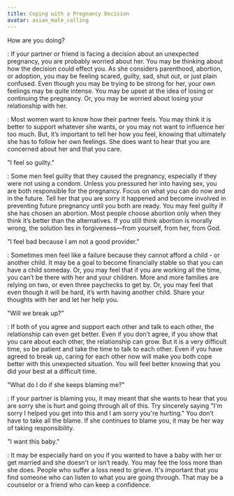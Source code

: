 ```yaml
---
title: Coping with a Pregnancy Decision
avatar: asian_male_calling
---
```


How are you doing?

: If your partner or friend is facing a decision about an unexpected
pregnancy, you are probably worried about her. You may be thinking about
how the decision could effect you. As she considers parenthood,
abortion, or adoption, you may be feeling scared, guilty, sad, shut out,
or just plain confused. Even though you may be trying to be strong for
her, your own feelings may be quite intense. You may be upset at the
idea of losing or continuing the pregnancy. Or, you may be worried about
losing your relationship with her.

: Most women want to know how their partner feels. You may think it is
better to support whatever she wants, or you may not want to influence
her too much. But, it’s important to tell her how you feel, knowing that
ultimately she has to follow her own feelings. She does want to hear
that you are concerned about her and that you care.

"I feel so guilty."

: Some men feel guilty that they caused the pregnancy, especially if
they were not using a condom. Unless you pressured her into having sex,
you are both responsible for the pregnancy. Focus on what you can do now
and in the future. Tell her that you are sorry it happened and become
involved in preventing future pregnancy until you both are ready. You
may feel guilty if she has chosen an abortion. Most people choose
abortion only when they think it’s better than the alternatives. If you
still think abortion is morally wrong, the solution lies in
forgiveness—from yourself, from her, from God.

"I feel bad because I am not a good provider."

: Sometimes men feel like a failure because they cannot afford a child -
or another child. It may be a goal to become financially stable so that
you can have a child someday. Or, you may feel that if you are working
all the time, you can’t be there with her and your children.  More and
more families are relying on two, or even three paychecks to get by. Or,
you may feel that even though it will be hard, it’s wrth having another
child. Share your thoughts with her and let her help you.

"Will we break up?"

: If both of you agree and support each other and talk to each other,
the relationship can even get better. Even if you don’t agree, if you
show that you care about each other, the relationship can grow. But it
is a very difficult time, so be patient and take the time to talk to
each other. Even if you have agreed to break up, caring for each other
now will make you both cope better with this unexpected situation. You
will feel better knowing that you did your best at a difficult time.

"What do I do if she keeps blaming me?"

: If your partner is blaming you, it may meant that she wants to hear
that you are sorry she is hurt and going through all of this. Try
sincerely saying "I'm sorry I helped you get into this and I am sorry
you're hurting." You don’t have to take all the blame. If she continues
to blame you, it may be her way of taking responsibility.

"I want this baby."

: It may be especially hard on you if you wanted to have a baby with her
or get married and she doesn't or isn’t ready. You may fee the loss more
than she does. People who suffer a loss need to grieve. It's important
that you find someone who can listen to what you are going through. That
may be a counselor or a friend who can keep a confidence.

